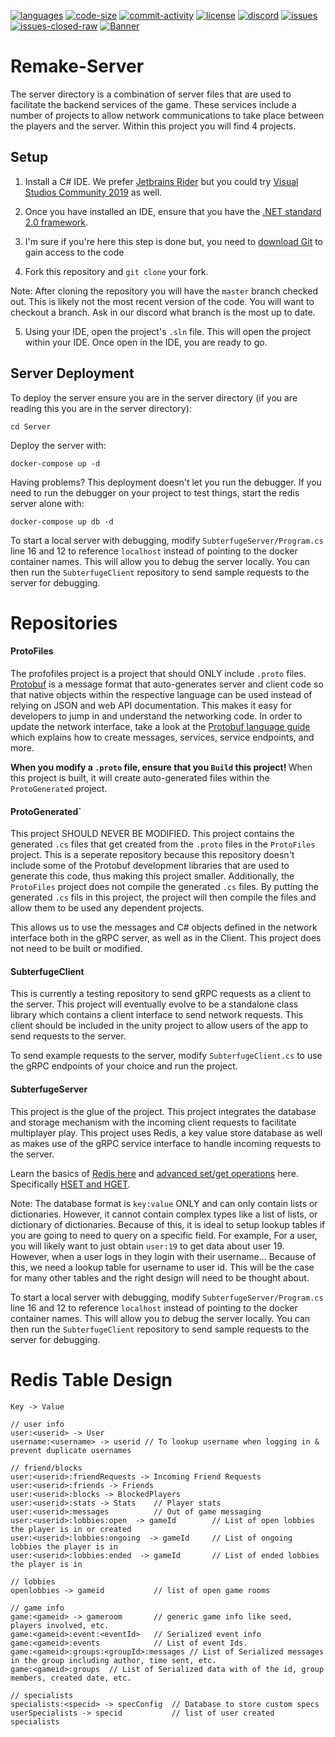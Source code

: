 ﻿[![languages](https://img.shields.io/github/languages/top/Subterfuge-Revived/Remake-Core)]()
[![code-size](https://img.shields.io/github/languages/code-size/Subterfuge-Revived/Remake-Core)]()
[![commit-activity](https://img.shields.io/github/commit-activity/y/Subterfuge-Revived/Remake-Core)](https://github.com/Subterfuge-Revived/Remake-Core/pulse/yearly)
[![license](https://img.shields.io/github/license/Subterfuge-Revived/Remake-Core)](LICENSE)
[![discord](https://img.shields.io/discord/617149385196961792)](https://discord.gg/GNk7Xw4)
[![issues](https://img.shields.io/github/issues/Subterfuge-Revived/Remake-Core)](https://github.com/Subterfuge-Revived/Remake-Core/issues?q=is%3Aopen)
[![issues-closed-raw](https://img.shields.io/github/issues-closed/Subterfuge-Revived/Remake-Core)](https://github.com/Subterfuge-Revived/Remake-Core/issues?q=is%3Aclosed+)
[![Banner](banner.png)]()

# Remake-Server

The server directory is a combination of server files that are used to facilitate the backend services of the game. These services include a number of projects to allow network communications
to take place between the players and the server. Within this project you will find 4 projects.

## Setup

1. Install a C# IDE. We prefer [Jetbrains Rider](https://www.jetbrains.com/rider/) but you could try [Visual Studios Community 2019](https://visualstudio.microsoft.com/) as well.

2. Once you have installed an IDE, ensure that you have the [.NET standard 2.0 framework](https://dotnet.microsoft.com/download/dotnet-core/2.0).

3. I'm sure if you're here this step is done but, you need to [download Git](https://git-scm.com/downloads) to gain access to the code

4. Fork this repository and `git clone` your fork.

Note: After cloning the repository you will have the `master` branch checked out. This is likely not the most recent version of the code. You will want to checkout a branch. Ask in our discord what branch is the most up to date.

5. Using your IDE, open the project's `.sln` file. This will open the project within your IDE. Once open in the IDE, you are ready to go.


## Server Deployment

To deploy the server ensure you are in the server directory (if you are reading this you are in the server directory):

`cd Server`

Deploy the server with:

`docker-compose up -d`

Having problems? This deployment doesn't let you run the debugger. If you need to run the debugger on your project to test things, start the redis server alone with:

`docker-compose up db -d`

To start a local server with debugging, modify `SubterfugeServer/Program.cs` line 16 and 12 to reference `localhost` instead of pointing to the docker container names. This will allow
you to debug the server locally. You can then run the `SubterfugeClient` repository to send sample requests to the server for debugging.

# Repositories

#### ProtoFiles

The profofiles project is a project that should ONLY include `.proto` files. [Protobuf]() is a message format that auto-generates server and client code so that native objects
within the respective language can be used instead of relying on JSON and web API documentation. This makes it easy for developers to jump in and understand the networking code.
In order to update the network interface, take a look at the [Protobuf language guide](https://developers.google.com/protocol-buffers/docs/proto3) which explains how to create messages,
services, service endpoints, and more.

<b>When you modify a `.proto` file, ensure that you `Build` this project! </b> When this project is built, it will create auto-generated files within the `ProtoGenerated` project.

#### ProtoGenerated`

This project SHOULD NEVER BE MODIFIED. This project contains the generated `.cs` files that get created from the `.proto` files in the `ProtoFiles` project. This is a seperate repository
because this repository doesn't include some of the Protobuf development libraries that are used to generate this code, thus making this project smaller. Additionally, the `ProtoFiles` project
does not compile the generated `.cs` files. By putting the generated `.cs` fils in this project, the project will then compile the files and allow them to be used any dependent projects.

This allows us to use the messages and C# objects defined in the network interface both in the gRPC server, as well as in the Client. This project does not need to be built or modified.

#### SubterfugeClient

This is currently a testing repository to send gRPC requests as a client to the server. This project will eventually evolve to be a standalone class library which contains a client interface to send
network requests. This client should be included in the unity project to allow users of the app to send requests to the server.

To send example requests to the server, modify `SubterfugeClient.cs` to use the gRPC endpoints of your choice and run the project.

#### SubterfugeServer

This project is the glue of the project. This project integrates the database and storage mechanism with the incoming client requests to facilitate multiplayer play. This project uses Redis,
a key value store database as well as makes use of the gRPC service interface to handle incoming requests to the server.

Learn the basics of [Redis here](https://docs.redislabs.com/latest/rs/references/client_references/client_csharp/) and [advanced set/get operations](https://redis.io/commands) here. Specifically [HSET and HGET](https://redis.io/commands/hset).

Note: The database format is `key:value` ONLY and can only contain lists or dictionaries. However, it cannot contain complex types like a list of lists, or dictionary of dictionaries.
Because of this, it is ideal to setup lookup tables if you are going to need to query on a specific field. For example,
For a user, you will likely want to just obtain `user:19` to get data about user 19. However, when a user logs in they login with their username... Because of this, we need a lookup table for username to user id.
This will be the case for many other tables and the right design will need to be thought about.

To start a local server with debugging, modify `SubterfugeServer/Program.cs` line 16 and 12 to reference `localhost` instead of pointing to the docker container names. This will allow
you to debug the server locally. You can then run the `SubterfugeClient` repository to send sample requests to the server for debugging.

# Redis Table Design

```
Key -> Value

// user info
user:<userid> -> User
username:<username> -> userid // To lookup username when logging in & prevent duplicate usernames

// friend/blocks
user:<userid>:friendRequests -> Incoming Friend Requests
user:<userid>:friends -> Friends
user:<userid>:blocks -> BlockedPlayers
user:<userid>:stats -> Stats    // Player stats
user:<userid>:messages          // Out of game messaging
user:<userid>:lobbies:open  -> gameId        // List of open lobbies the player is in or created
user:<userid>:lobbies:ongoing  -> gameId     // List of ongoing lobbies the player is in
user:<userid>:lobbies:ended  -> gameId       // List of ended lobbies the player is in

// lobbies
openlobbies -> gameid           // list of open game rooms

// game info
game:<gameid> -> gameroom       // generic game info like seed, players involved, etc.
game:<gameid>:event:<eventId>   // Serialized event info
game:<gameid>:events            // List of event Ids.
game:<gameid>:groups:<groupId>:messages // List of Serialized messages in the group including author, time sent, etc.
game:<gameid>:groups  // List of Serialized data with of the id, group members, created date, etc.

// specialists
specialists:<specid> -> specConfig  // Database to store custom specs
userSpecialists -> specid           // list of user created specialists
```
